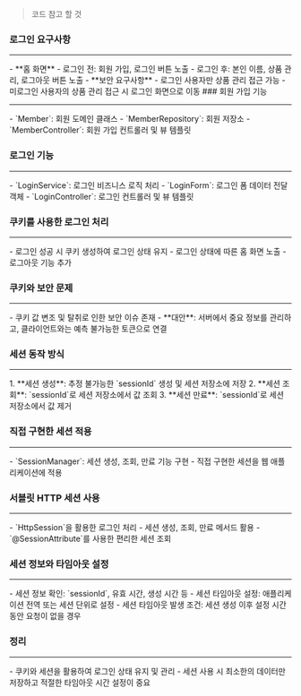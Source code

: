 >코드 참고 할 것
### 로그인 요구사항
<hr>
- **홈 화면**
    - 로그인 전: 회원 가입, 로그인 버튼 노출
    - 로그인 후: 본인 이름, 상품 관리, 로그아웃 버튼 노출
- **보안 요구사항**
    - 로그인 사용자만 상품 관리 접근 가능
    - 미로그인 사용자의 상품 관리 접근 시 로그인 화면으로 이동
### 회원 가입 기능
<hr>
- `Member`: 회원 도메인 클래스
- `MemberRepository`: 회원 저장소
- `MemberController`: 회원 가입 컨트롤러 및 뷰 템플릿

### 로그인 기능
<hr>
- `LoginService`: 로그인 비즈니스 로직 처리
- `LoginForm`: 로그인 폼 데이터 전달 객체
- `LoginController`: 로그인 컨트롤러 및 뷰 템플릿

### 쿠키를 사용한 로그인 처리
<hr>
- 로그인 성공 시 쿠키 생성하여 로그인 상태 유지
- 로그인 상태에 따른 홈 화면 노출
- 로그아웃 기능 추가

### 쿠키와 보안 문제
<hr>
- 쿠키 값 변조 및 탈취로 인한 보안 이슈 존재
- **대안**: 서버에서 중요 정보를 관리하고, 클라이언트와는 예측 불가능한 토큰으로 연결

### 세션 동작 방식
<hr>
1. **세션 생성**: 추정 불가능한 `sessionId` 생성 및 세션 저장소에 저장
2. **세션 조회**: `sessionId`로 세션 저장소에서 값 조회
3. **세션 만료**: `sessionId`로 세션 저장소에서 값 제거

### 직접 구현한 세션 적용
<hr>
- `SessionManager`: 세션 생성, 조회, 만료 기능 구현
- 직접 구현한 세션을 웹 애플리케이션에 적용

### 서블릿 HTTP 세션 사용
<hr>
- `HttpSession`을 활용한 로그인 처리
- 세션 생성, 조회, 만료 메서드 활용
- `@SessionAttribute`를 사용한 편리한 세션 조회

### 세션 정보와 타임아웃 설정
<hr>
- 세션 정보 확인: `sessionId`, 유효 시간, 생성 시간 등
- 세션 타임아웃 설정: 애플리케이션 전역 또는 세션 단위로 설정
- 세션 타임아웃 발생 조건: 세션 생성 이후 설정 시간 동안 요청이 없을 경우

### 정리
<hr>
- 쿠키와 세션을 활용하여 로그인 상태 유지 및 관리
- 세션 사용 시 최소한의 데이터만 저장하고 적절한 타임아웃 시간 설정이 중요
